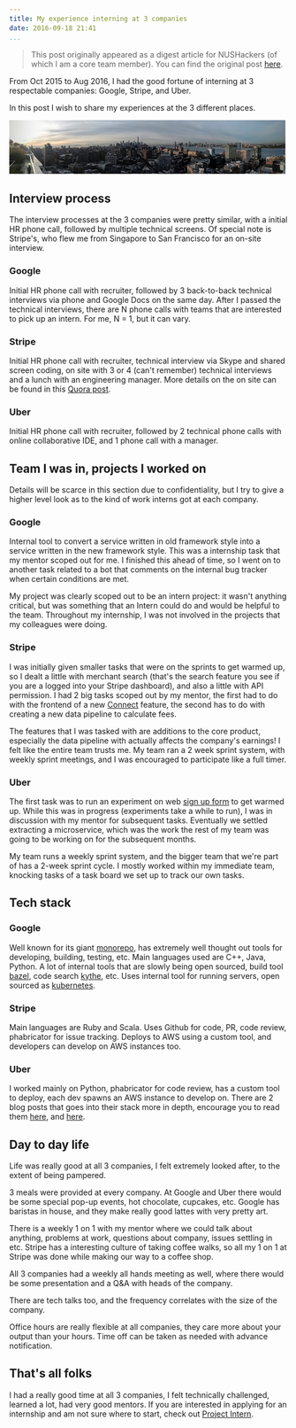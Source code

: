 ```yaml
---
title: My experience interning at 3 companies
date: 2016-09-18 21:41
...
```


> This post originally appeared as a digest article for NUSHackers (of which I am a core team member). You can find the original post [here](http://nushackers.org/2016/09/digest-three-internships/).


From Oct 2015 to Aug 2016, I had the good fortune of interning at 3 respectable companies: Google, Stripe, and Uber.

In this post I wish to share my experiences at the 3 different places.

![New York](images/google-nyc.jpg)

## Interview process

The interview processes at the 3 companies were pretty similar, with a initial HR phone call, followed by multiple technical screens. Of special note is Stripe's, who flew me from Singapore to San Francisco for an on-site interview.

### Google

Initial HR phone call with recruiter, followed by 3 back-to-back technical interviews via phone and Google Docs on the same day. After I passed the technical interviews, there are N phone calls with teams that are interested to pick up an intern. For me, N = 1, but it can vary.

### Stripe

Initial HR phone call with recruiter, technical interview via Skype and shared screen coding, on site with 3 or 4 (can't remember) technical interviews and a lunch with an engineering manager. More details on the on site can be found in this [Quora post](https://www.quora.com/What-is-the-engineering-interview-process-like-at-Stripe).

### Uber

Initial HR phone call with recruiter, followed by 2 technical phone calls with online collaborative IDE, and 1 phone call with a manager.

## Team I was in, projects I worked on

Details will be scarce in this section due to confidentiality, but I try to give a higher level look as to the kind of work interns got at each company.

### Google

Internal tool to convert a service written in old framework style into a service written in the new framework style. This was a internship task that my mentor scoped out for me. I finished this ahead of time, so I went on to another task related to a bot that comments on the internal bug tracker when certain conditions are met.

My project was clearly scoped out to be an intern project: it wasn't anything critical, but was something that an Intern could do and would be helpful to the team. Throughout my internship, I was not involved in the projects that my colleagues were doing.

### Stripe

I was initially given smaller tasks that were on the sprints to get warmed up, so I dealt a little with merchant search (that's the search feature you see if you are a logged into your Stripe dashboard), and also a little with API permission. I had 2 big tasks scoped out by my mentor, the first had to do with the frontend of a new [Connect](https://stripe.com/connect) feature, the second has to do with creating a new data pipeline to calculate fees.

The features that I was tasked with are additions to the core product, especially the data pipeline with actually affects the company's earnings! I felt like the entire team trusts me. My team ran a 2 week sprint system, with weekly sprint meetings, and I was encouraged to participate like a full timer.

### Uber
The first task was to run an experiment on web [sign up form](https://get.uber.com/) to get warmed up. While this was in progress (experiments take a while to run), I was in discussion with my mentor for subsequent tasks. Eventually we settled extracting a microservice, which was the work the rest of my team was going to be working on for the subsequent months.

My team runs a weekly sprint system, and the bigger team that we're part of has a 2-week sprint cycle. I mostly worked within my immediate team, knocking tasks of a task board we set up to track our own tasks.

## Tech stack

### Google

Well known for its giant [monorepo](https://www.wired.com/2015/09/google-2-billion-lines-codeand-one-place/), has extremely well thought out tools for developing, building, testing, etc. Main languages used are C++, Java, Python. A lot of internal tools that are slowly being open sourced, build tool [bazel](http://bazel.io), code search [kythe](https://kythe.io/), etc. Uses internal tool for running servers, open sourced as [kubernetes](http://kubernetes.io/).

### Stripe

Main languages are Ruby and Scala. Uses Github for code, PR, code review, phabricator for issue tracking. Deploys to AWS using a custom tool, and developers can develop on AWS instances too.

### Uber

I worked mainly on Python, phabricator for code review, has a custom tool to deploy, each dev spawns an AWS instance to develop on. There are 2 blog posts that goes into their stack more in depth, encourage you to read them [here](https://eng.uber.com/tech-stack-part-one/), and [here](https://eng.uber.com/tech-stack-part-two/).

## Day to day life

Life was really good at all 3 companies, I felt extremely looked after, to the extent of being pampered.

3 meals were provided at every company. At Google and Uber there would be some special pop-up events, hot chocolate, cupcakes, etc. Google has baristas in house, and they make really good lattes with very pretty art.

There is a weekly 1 on 1 with my mentor where we could talk about anything, problems at work, questions about company, issues settling in etc. Stripe has a interesting culture of taking coffee walks, so all my 1 on 1 at Stripe was done while making our way to a coffee shop.

All 3 companies had a weekly all hands meeting as well, where there would be some presentation and a Q&A with heads of the company.

There are tech talks too, and the frequency correlates with the size of the company.

Office hours are really flexible at all companies, they care more about your output than your hours. Time off can be taken as needed with advance notification.

## That's all folks

I had a really good time at all 3 companies, I felt technically challenged, learned a lot, had very good mentors. If you are interested in applying for an internship and am not sure where to start, check out [Project Intern](https://ymichael.github.io/projectintern/).

